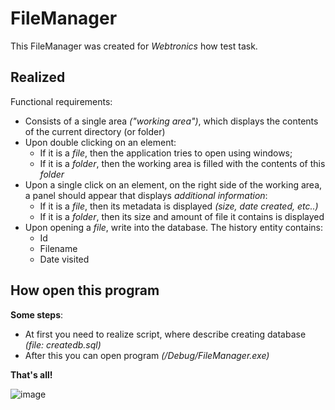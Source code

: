 # FileManager

This FileManager was created for *Webtronics* how test task.

## Realized ##
Functional requirements:
- Consists of a single area *("working area")*, which displays the contents of the current directory (or folder)
- Upon double clicking on an element:
  - If it is a *file*, then the application tries to open using windows;
  - If it is a *folder*, then the working area is filled with the contents of this *folder*
- Upon a single click on an element, on the right side of the working area, a panel should appear that displays *additional information*:
  - If it is a *file*, then its metadata is displayed *(size, date created, etc..)*
  - If it is a *folder*, then its size and amount of file it contains is displayed
- Upon opening a *file*, write into the database. The history entity contains:
  - Id
  - Filename
  - Date visited
  
## How open this program ##
**Some steps**:
- At first you need to realize script, where describe creating database *(file: createdb.sql)*
- After this you can open program *(/Debug/FileManager.exe)*

**That's all!**

![image](https://user-images.githubusercontent.com/68136994/189360325-70a84cf8-9764-4832-b13b-2b0705e1a44f.png)


